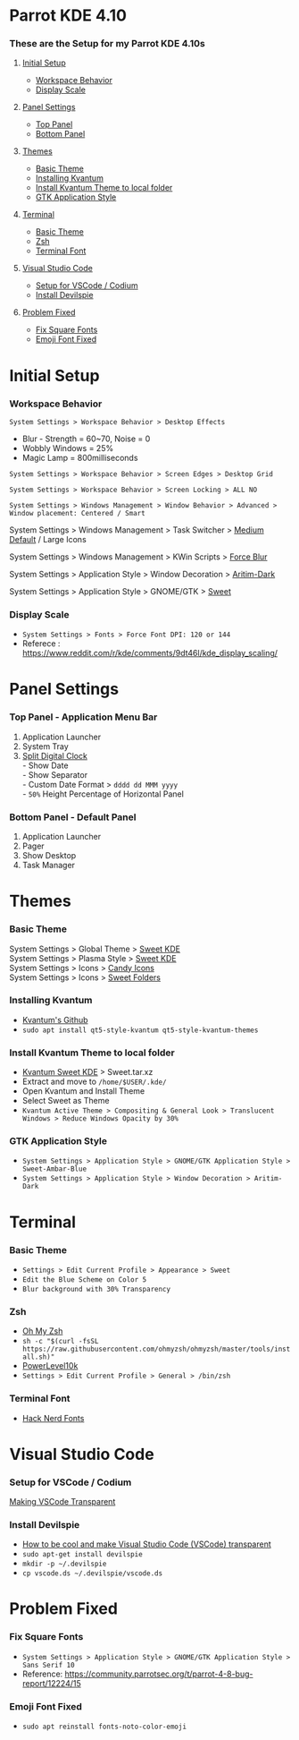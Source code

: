 # Parrot KDE 4.10
### These are the Setup for my Parrot KDE 4.10s

1. [Initial Setup](#Initial-Setup)
	- [Workspace Behavior](#Workspace-Behavior)
	- [Display Scale](#Display-Scale)

2. [Panel Settings](#Panel-Settings)
	- [Top Panel](#top-panel)
	- [Bottom Panel](#Bottom-panel)

3. [Themes](#Themes)
	- [Basic Theme](#Basic-Theme)
	- [Installing Kvantum](#Installing-Kvantum)
	- [Install Kvantum Theme to local folder](#Install-Kvantum-Theme-to-local-folder)
	- [GTK Application Style](#GTK-Application-Style)

4. [Terminal](#Terminal)
    - [Basic Theme](#Basic-Theme)
    - [Zsh](#Zsh)
    - [Terminal Font](#Terminal-Font)

5. [Visual Studio Code](#Visual-Studio-Code)
    - [Setup for VSCode / Codium](#vscode-codium-setup)
    - [Install Devilspie](#Install-Devilspie)
    
6. [Problem Fixed](#Problem-Fixed)
    - [Fix Square Fonts](#Fix-Square-Fonts)
    - [Emoji Font Fixed](#Emoji-Font-Fixed)


# Initial Setup
### Workspace Behavior
`System Settings > Workspace Behavior > Desktop Effects `
- Blur - Strength = 60~70, Noise = 0
- Wobbly Windows  = 25%
- Magic Lamp      = 800milliseconds
 
`System Settings > Workspace Behavior > Screen Edges > Desktop Grid`

`System Settings > Workspace Behavior > Screen Locking > ALL NO`

`System Settings > Windows Management > Window Behavior > Advanced > Window placement: Centered / Smart`

System Settings > Windows Management > Task Switcher > [Medium Default](https://store.kde.org/p/1367158) / Large Icons

System Settings > Windows Management > KWin Scripts > [Force Blur](https://store.kde.org/p/1294604)

System Settings > Application Style > Window Decoration > [Aritim-Dark](https://store.kde.org/p/1320512)

System Settings > Application Style > GNOME/GTK > [Sweet](https://store.kde.org/p/1253385/)

### Display Scale
- `System Settings > Fonts > Force Font DPI: 120 or 144`
- Referece : https://www.reddit.com/r/kde/comments/9dt46l/kde_display_scaling/


# Panel Settings
<a name="top-panel"></a>
### Top Panel - Application Menu Bar
1. Application Launcher  
2. System Tray  
3. [Split Digital Clock](https://store.kde.org/p/1324315)  
            - Show Date  
            - Show Separator  
            - Custom Date Format > `dddd dd MMM yyyy`  
            - `50%` Height Percentage of Horizontal Panel  

<a name="bottom-panel"></a>
### Bottom Panel - Default Panel 
1. Application Launcher  
2. Pager  
3. Show Desktop  
4. Task Manager  


# Themes
### Basic Theme
System Settings > Global Theme > [Sweet KDE](https://store.kde.org/p/1294729)  
System Settings > Plasma Style > [Sweet KDE](https://store.kde.org/p/1294174)  
System Settings > Icons > [Candy Icons](https://store.kde.org/p/1305251)  
System Settings > Icons > [Sweet Folders](https://store.kde.org/p/1284047)  

### Installing Kvantum
- [Kvantum's Github](https://github.com/tsujan/Kvantum/tree/master/Kvantum)  
- `sudo apt install qt5-style-kvantum qt5-style-kvantum-themes`

### Install Kvantum Theme to local folder
- [Kvantum Sweet KDE](https://store.kde.org/p/1294013/) > Sweet.tar.xz	
- Extract and move to `/home/$USER/.kde/`
- Open Kvantum and Install Theme
- Select Sweet as Theme
- `Kvantum Active Theme > Compositing & General Look > Translucent Windows > Reduce Windows Opacity by 30%`

### GTK Application Style
- `System Settings > Application Style > GNOME/GTK Application Style > Sweet-Ambar-Blue`
- `System Settings > Application Style > Window Decoration > Aritim-Dark`



# Terminal
### Basic Theme
- `Settings > Edit Current Profile > Appearance > Sweet`
- `Edit the Blue Scheme on Color 5`
- `Blur background with 30% Transparency`

### Zsh
- [Oh My Zsh](https://github.com/ohmyzsh/ohmyzsh)
- `sh -c "$(curl -fsSL https://raw.githubusercontent.com/ohmyzsh/ohmyzsh/master/tools/install.sh)"`
- [PowerLevel10k](https://github.com/romkatv/powerlevel10k)
- `Settings > Edit Current Profile > General > /bin/zsh`

### Terminal Font
- [Hack Nerd Fonts](https://github.com/ryanoasis/nerd-fonts/blob/master/patched-fonts/Hack/Regular/complete/Hack%20Regular%20Nerd%20Font%20Complete.ttf)


# Visual Studio Code

<a name="vscode-codium-setup"></a>
### Setup for VSCode / Codium
[Making VSCode Transparent](https://github.com/microsoft/vscode/issues/12578#issuecomment-444781951)

### Install Devilspie
- [How to be cool and make Visual Studio Code (VSCode) transparent](https://dev.to/emmanuelnk/how-to-be-cool-and-make-vscode-transparent-56ib)
- `sudo apt-get install devilspie`
- `mkdir -p ~/.devilspie`
- `cp vscode.ds ~/.devilspie/vscode.ds`


# Problem Fixed
### Fix Square Fonts
- `System Settings > Application Style > GNOME/GTK Application Style > Sans Serif 10`
- Reference: https://community.parrotsec.org/t/parrot-4-8-bug-report/12224/15  

### Emoji Font Fixed
- `sudo apt reinstall fonts-noto-color-emoji`